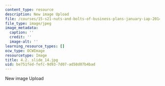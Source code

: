 ```yaml
---
content_type: resource
description: New image Upload
file: /courses/15-s21-nuts-and-bolts-of-business-plans-january-iap-2014/be751fedfefc9d937d07ad58d07b4bad_4.2._slide_14.jpg
file_type: image/jpeg
image_metadata:
  caption: ''
  credit: ''
  image-alt: ''
learning_resource_types: []
ocw_type: OCWImage
resourcetype: Image
title: 4.2._slide_14.jpg
uid: be751fed-fefc-9d93-7d07-ad58d07b4bad
---
```

New image Upload


